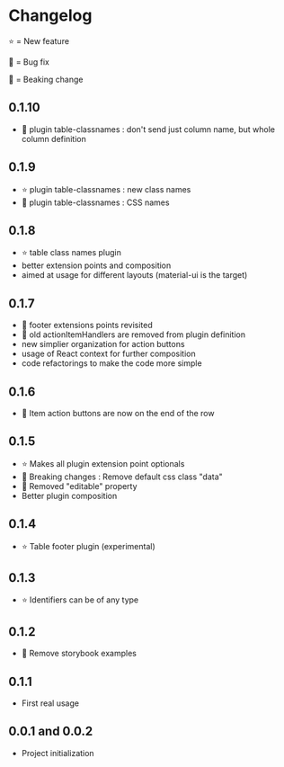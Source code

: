 # Changelog

⭐ = New feature

🐞 = Bug fix

📢 = Beaking change

## 0.1.10

* 📢 plugin table-classnames : don't send just column name, but whole column definition

## 0.1.9

* ⭐ plugin table-classnames : new class names
* 🐞 plugin table-classnames : CSS names

## 0.1.8

* ⭐ table class names plugin
* better extension points and composition
* aimed at usage for different layouts (material-ui is the target)

## 0.1.7

* 📢 footer extensions points revisited
* 📢 old actionItemHandlers are removed from plugin definition
* new simplier organization for action buttons
* usage of React context for further composition
* code refactorings to make the code more simple

## 0.1.6

* 📢 Item action buttons are now on the end of the row

## 0.1.5

* ⭐ Makes all plugin extension point optionals
* 📢 Breaking changes : Remove default css class "data"
* 📢 Removed "editable" property
* Better plugin composition

## 0.1.4

* ⭐ Table footer plugin (experimental)

## 0.1.3

* ⭐ Identifiers can be of any type

## 0.1.2

* 🐞 Remove storybook examples

## 0.1.1

* First real usage

## 0.0.1 and 0.0.2 

* Project initialization